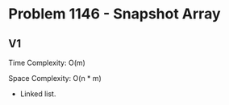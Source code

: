 # Problem 1146 - Snapshot Array

## V1

Time Complexity: O(m)

Space Complexity: O(n * m)

- Linked list.
